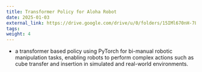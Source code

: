 ```yaml
---
title: Transformer Policy for Aloha Robot
date: 2025-01-03
external_link: https://drive.google.com/drive/u/0/folders/15IMl670nH-7Ln1oAfM3LpgCL-k2uVWAq
tags:
weight: 4
---
```


- a transformer based policy using PyTorch for bi-manual robotic manipulation tasks, enabling robots to perform complex actions such as cube transfer and insertion in simulated and real-world environments.
<!--more-->
